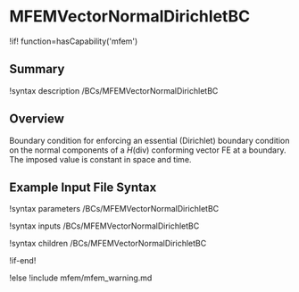 # MFEMVectorNormalDirichletBC

!if! function=hasCapability('mfem')

## Summary

!syntax description /BCs/MFEMVectorNormalDirichletBC

## Overview

Boundary condition for enforcing an essential (Dirichlet) boundary condition on the normal
components of a $H(\mathrm{div})$ conforming vector FE at a boundary. The imposed value is
constant in space and time.

## Example Input File Syntax

!syntax parameters /BCs/MFEMVectorNormalDirichletBC

!syntax inputs /BCs/MFEMVectorNormalDirichletBC

!syntax children /BCs/MFEMVectorNormalDirichletBC

!if-end!

!else
!include mfem/mfem_warning.md
